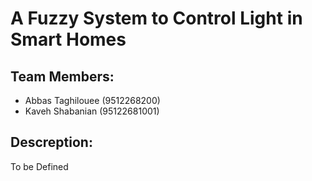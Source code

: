 # A Fuzzy System to Control Light in Smart Homes

## Team Members:
- Abbas Taghilouee (9512268200)
- Kaveh Shabanian (95122681001)

## Descreption:
To be Defined
